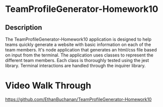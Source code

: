 # TeamProfileGenerator-Homework10

## Description
The TeamProfileGenerator-Homework10 application is designed to help teams quickly generate a website with basic information on each of the team members. It's node application that generates an html/css file based on input from the terminal. The application uses classes to represent the different team members. Each class is thoroughly tested using the jest library. Terminal interactions are handled through the inquirer library.  


# Video Walk Through
https://github.com/EthanBuchanan/TeamProfileGenerator-Homework10
